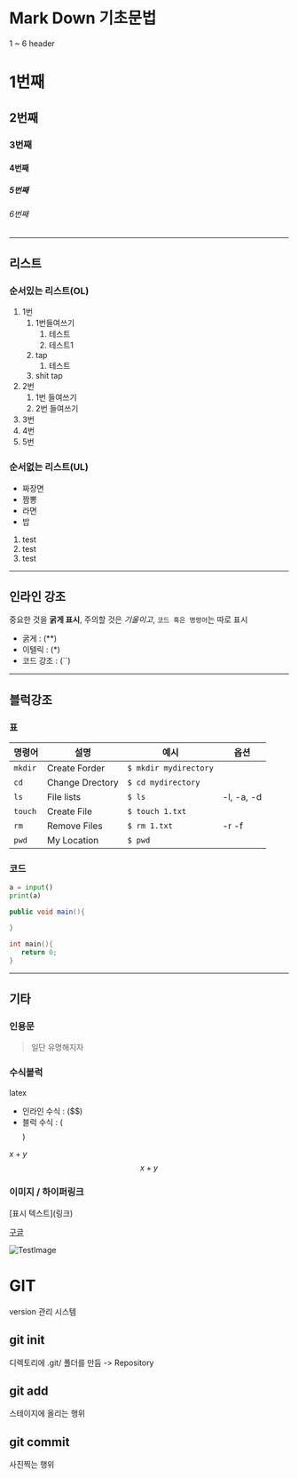 # Mark Down 기초문법

1 ~ 6 header
# 1번째
## 2번째
### 3번째
#### 4번째
##### 5번째
###### 6번째

---

## 리스트
### 순서있는 리스트(OL)
1. 1번
   1. 1번들여쓰기
      1. 테스트
      2. 테스트1
   2. tap
      1. 테스트
   3. shit tap
2. 2번
   1. 1번 들여쓰기
   2. 2번 들여쓰기
3. 3번
4. 4번
5. 5번
### 순서없는 리스트(UL)
 - 짜장면
 - 짬뽕
 - 라면
 - 밥
1. test
2. test
3. test

---
## 인라인 강조
중요한 것을 **굵게 표시**, 주의할 것은 *기울이고*, `코드 혹은 명령어`는 따로 표시
- 굵게 : (**)
- 이텔릭 : (*)
- 코드 강조 : (``)


---
## 블럭강조

### 표
|명령어|설명|예시|옵션|
|-|-|-|-|
|`mkdir`|Create Forder|`$ mkdir mydirectory`| |
|`cd`|Change Drectory|`$ cd mydirectory`| |
|`ls`|File lists|`$ ls`| -l, -a, -d|
|`touch`|Create File|`$ touch 1.txt`| |
|`rm`|Remove Files|`$ rm 1.txt`|-r -f|
|`pwd`|My Location|`$ pwd`| |


### 코드

```python
a = input()
print(a)
```
```java
public void main(){

}
```
```C
int main(){
   return 0;
}
```
---

## 기타
### 인용문
> 일단 유명해지자

### 수식블럭
latex
- 인라인 수식 : ($$)
- 블럭 수식 : ($$$$)

$x+y$
$$
   x+y
$$

### 이미지 / 하이퍼링크
[표시 텍스트]\(링크)

[구글](https://google.com)

![TestImage]()

# GIT
version 관리 시스템

## git init
디렉토리에 .git/ 폴더를 만듬 -> Repository

## git add
스테이지에 올리는 행위

## git commit
사진찍는 행위
